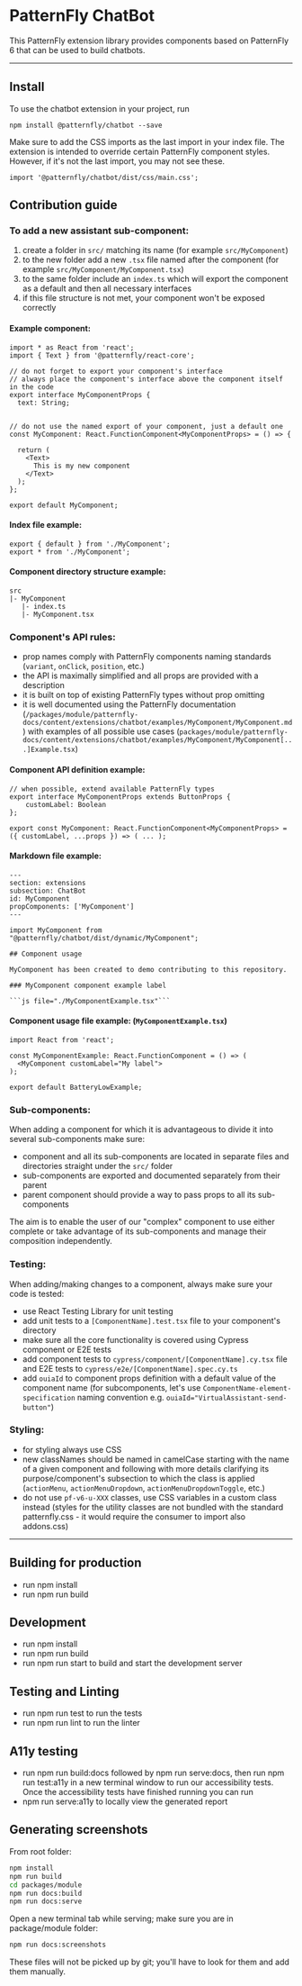 # PatternFly ChatBot

This PatternFly extension library provides components based on PatternFly 6 that can be used to build chatbots.

---

## Install

To use the chatbot extension in your project, run

```
npm install @patternfly/chatbot --save
```

Make sure to add the CSS imports as the last import in your index file. The extension is intended to override certain PatternFly component styles. However, if it's not the last import, you may not see these.

```
import '@patternfly/chatbot/dist/css/main.css';
```

## Contribution guide

### To add a new assistant sub-component:

1. create a folder in `src/` matching its name (for example `src/MyComponent`)
2. to the new folder add a new `.tsx` file named after the component (for example `src/MyComponent/MyComponent.tsx`)
3. to the same folder include an `index.ts` which will export the component as a default and then all necessary interfaces
4. if this file structure is not met, your component won't be exposed correctly

#### Example component:

```
import * as React from 'react';
import { Text } from '@patternfly/react-core';

// do not forget to export your component's interface
// always place the component's interface above the component itself in the code
export interface MyComponentProps {
  text: String;


// do not use the named export of your component, just a default one
const MyComponent: React.FunctionComponent<MyComponentProps> = () => {

  return (
    <Text>
      This is my new component
    </Text>
  );
};

export default MyComponent;
```

#### Index file example:

```
export { default } from './MyComponent';
export * from './MyComponent';
```

#### Component directory structure example:

```
src
|- MyComponent
   |- index.ts
   |- MyComponent.tsx
```

### Component's API rules:

- prop names comply with PatternFly components naming standards (`variant`, `onClick`, `position`, etc.)
- the API is maximally simplified and all props are provided with a description
- it is built on top of existing PatternFly types without prop omitting
- it is well documented using the PatternFly documentation (`/packages/module/patternfly-docs/content/extensions/chatbot/examples/MyComponent/MyComponent.md`) with examples of all possible use cases (`packages/module/patternfly-docs/content/extensions/chatbot/examples/MyComponent/MyComponent[...]Example.tsx`)

#### Component API definition example:

```
// when possible, extend available PatternFly types
export interface MyComponentProps extends ButtonProps {
    customLabel: Boolean
};

export const MyComponent: React.FunctionComponent<MyComponentProps> = ({ customLabel, ...props }) => ( ... );
```

#### Markdown file example:

````
---
section: extensions
subsection: ChatBot
id: MyComponent
propComponents: ['MyComponent']
---

import MyComponent from "@patternfly/chatbot/dist/dynamic/MyComponent";

## Component usage

MyComponent has been created to demo contributing to this repository.

### MyComponent component example label

```js file="./MyComponentExample.tsx"```

````

#### Component usage file example: (`MyComponentExample.tsx`)

```
import React from 'react';

const MyComponentExample: React.FunctionComponent = () => (
  <MyComponent customLabel="My label">
);

export default BatteryLowExample;
```

### Sub-components:

When adding a component for which it is advantageous to divide it into several sub-components make sure:

- component and all its sub-components are located in separate files and directories straight under the `src/` folder
- sub-components are exported and documented separately from their parent
- parent component should provide a way to pass props to all its sub-components

The aim is to enable the user of our "complex" component to use either complete or take advantage of its sub-components and manage their composition independently.

### Testing:

When adding/making changes to a component, always make sure your code is tested:

- use React Testing Library for unit testing
- add unit tests to a `[ComponentName].test.tsx` file to your component's directory
- make sure all the core functionality is covered using Cypress component or E2E tests
- add component tests to `cypress/component/[ComponentName].cy.tsx` file and E2E tests to `cypress/e2e/[ComponentName].spec.cy.ts`
- add `ouiaId` to component props definition with a default value of the component name (for subcomponents, let's use `ComponentName-element-specification` naming convention e.g. `ouiaId="VirtualAssistant-send-button"`)

### Styling:

- for styling always use CSS
- new classNames should be named in camelCase starting with the name of a given component and following with more details clarifying its purpose/component's subsection to which the class is applied (`actionMenu`, `actionMenuDropdown`, `actionMenuDropdownToggle`, etc.)
- do not use `pf-v6-u-XXX` classes, use CSS variables in a custom class instead (styles for the utility classes are not bundled with the standard patternfly.css - it would require the consumer to import also addons.css)

---

## Building for production

- run npm install
- run npm run build

## Development

- run npm install
- run npm run build
- run npm run start to build and start the development server

## Testing and Linting

- run npm run test to run the tests
- run npm run lint to run the linter

## A11y testing

- run npm run build:docs followed by npm run serve:docs, then run npm run test:a11y in a new terminal window to run our accessibility tests. Once the accessibility tests have finished running you can run
- npm run serve:a11y to locally view the generated report

## Generating screenshots

From root folder:

```sh
npm install
npm run build
cd packages/module
npm run docs:build
npm run docs:serve
```

Open a new terminal tab while serving; make sure you are in package/module folder:

```sh
npm run docs:screenshots
```

These files will not be picked up by git; you'll have to look for them and add them manually.
